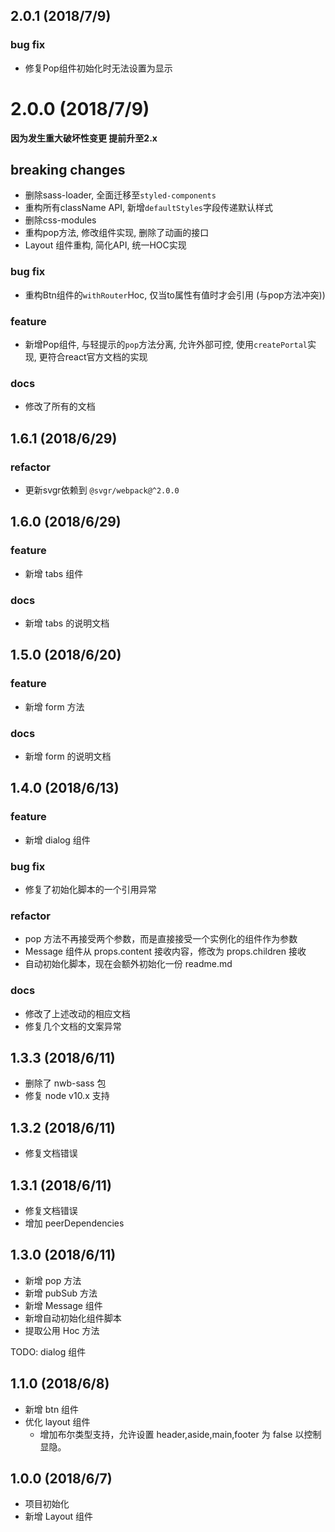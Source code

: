 ## 2.0.1 (2018/7/9)

### bug fix

- 修复Pop组件初始化时无法设置为显示

# 2.0.0 (2018/7/9)
<b>因为发生重大破坏性变更 提前升至2.x</b>
## breaking changes
- 删除sass-loader, 全面迁移至`styled-components`
- 重构所有className API, 新增`defaultStyles`字段传递默认样式
- 删除css-modules
- 重构pop方法, 修改组件实现, 删除了动画的接口
- Layout 组件重构, 简化API, 统一HOC实现

### bug fix

- 重构Btn组件的`withRouter`Hoc, 仅当to属性有值时才会引用 (与pop方法冲突))

### feature

- 新增Pop组件, 与轻提示的`pop`方法分离, 允许外部可控, 使用`createPortal`实现, 更符合react官方文档的实现

### docs

- 修改了所有的文档


## 1.6.1 (2018/6/29)

### refactor

- 更新svgr依赖到 `@svgr/webpack@^2.0.0`

 
## 1.6.0 (2018/6/29)

### feature

- 新增 tabs 组件

### docs

- 新增 tabs 的说明文档
## 1.5.0 (2018/6/20)

### feature

- 新增 form 方法

### docs

- 新增 form 的说明文档

## 1.4.0 (2018/6/13)

### feature

- 新增 dialog 组件

### bug fix

- 修复了初始化脚本的一个引用异常

### refactor

- pop 方法不再接受两个参数，而是直接接受一个实例化的组件作为参数
- Message 组件从 props.content 接收内容，修改为 props.children 接收
- 自动初始化脚本，现在会额外初始化一份 readme.md

### docs

- 修改了上述改动的相应文档
- 修复几个文档的文案异常

## 1.3.3 (2018/6/11)

- 删除了 nwb-sass 包
- 修复 node v10.x 支持

## 1.3.2 (2018/6/11)

- 修复文档错误

## 1.3.1 (2018/6/11)

- 修复文档错误
- 增加 peerDependencies

## 1.3.0 (2018/6/11)

- 新增 pop 方法
- 新增 pubSub 方法
- 新增 Message 组件
- 新增自动初始化组件脚本
- 提取公用 Hoc 方法

TODO: dialog 组件

## 1.1.0 (2018/6/8)

- 新增 btn 组件
- 优化 layout 组件
  - 增加布尔类型支持，允许设置 header,aside,main,footer 为 false 以控制显隐。

## 1.0.0 (2018/6/7)

- 项目初始化
- 新增 Layout 组件
